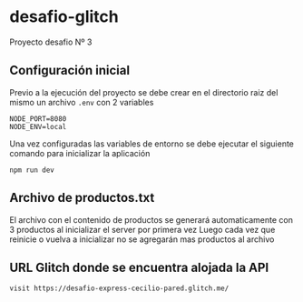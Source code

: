 # desafio-glitch
Proyecto desafio Nº 3
## Configuración inicial

Previo a la ejecución del proyecto se debe crear en el directorio raiz del mismo un archivo `.env` con 2 variables 
```
NODE_PORT=8080
NODE_ENV=local
```
Una vez configuradas las variables de entorno se debe ejecutar el siguiente comando para inicializar la aplicación

```
npm run dev
```

## Archivo de productos.txt

El archivo con el contenido de productos se generará automaticamente con 3 productos al inicializar el server por primera vez
Luego cada vez que reinicie o vuelva a inicializar no se agregarán mas productos al archivo

## URL Glitch donde se encuentra alojada la API
```
visit https://desafio-express-cecilio-pared.glitch.me/
```
